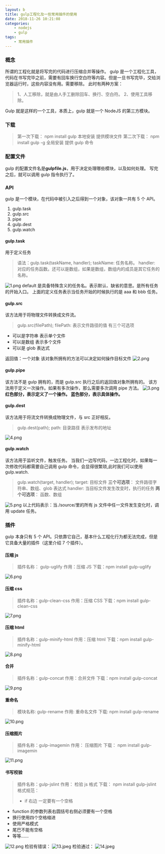 ```yaml
---
layout: b
title: gulp工程化及一些常用插件的使用
date: 2018-11-26 10:21:08
categories:
	- nodejs
	- gulp
tags:
	- 常用插件
---
```


### 概念

所谓的工程化就是将写完的代码进行压缩合并等操作。
gulp 是一个工程化工具，代码在书写完毕之前，需要有回车换行空白符等内容。但是一旦书写完毕，交给浏览器运行时，这些内容没有用。需要移除。
此时有两种方案：

<!-- more -->

> 1、人工移除，就是由人手工删除回车、换行、空白符。
> 2、使用工具移除。

Gulp 就是这样的一个工具，本质上，gulp 就是一个 NodeJS 的第三方模块。

### 下载

> 第一次下载： npm install gulp 本地安装 提供模块文件
> 第二次下载： npm install gulp -g 全局安装 提供 gulp 命令

### 配置文件

gulp 的配置文件名是**gulpfile.js**，用于决定处理哪些模块，以及如何处理。
写完之后，就可以调用 gulp 指令执行了。

### API

gulp 是一个模块，在代码中被引入之后得到一个对象，该对象一共有 5 个 API。

1. gulp.task
2. gulp.src
3. pipe
4. gulp.dest
5. gulp.watch

#### gulp.task

用于定义任务

> 语法：gulp.task(taskName, handler);
> taskName: 任务名称。
> handler: 对应的任务函数。还可以是数组，如果是数组，数组内的成员是其它任务的名称。

![1.png](https://myblog-1257961174.cos.ap-beijing.myqcloud.com/09-Engineering-of-gulp/1.png)
default 是具备特殊含义的任务名。表示默认、缺省的意思。是所有任务的开始入口。
上面的定义任务表示当任务开始的时候执行的是 aaa 和 bbb 任务。

#### gulp.src

该方法用于将物理文件转换成文件流。

> gulp.src(filePath);
> filePath: 表示文件路径的值 有三个可选项

-   可以是字符串 表示单个文件
-   可以是数组 表示多个文件
-   可以是 glob 表达式

返回值：一个对象 该对象所拥有的方法可以决定如何操作目标文件
![2.png](https://myblog-1257961174.cos.ap-beijing.myqcloud.com/09-Engineering-of-gulp/2.png)

#### gulp.pipe

该方法不是 gulp 拥有的，而是 gulp.src 执行之后的返回值对象所拥有的。
该方法用于定义一次操作。如果有多次操作，那么需要多次调用 pipe 方法。
![3.png](https://myblog-1257961174.cos.ap-beijing.myqcloud.com/09-Engineering-of-gulp/3.png)
**红色部分，表示定义了一个操作。
蓝色部分，表示具体操作。**

#### gulp.dest

该方法用于将流文件转换成物理文件，与 src 正好相反。

> gulp.dest(path);
> path: 目录路径 表示发布的地址

![4.png](https://myblog-1257961174.cos.ap-beijing.myqcloud.com/09-Engineering-of-gulp/4.png)

#### gulp.watch

该方法用于监听文件，触发任务。
当我们一边写代码，一边工程化时，如果每一次修改代码都需要自己调用 gulp 命令，会显得很繁琐,此时我们可以使用 gulp.watch.

> gulp.watch(target, handler);
> target: 目标文件
> **三个可选项**： 文件路径字符串、数组、glob 表达式
> handler: 当目标文件发生改变时，执行的任务
> **两个可选项**： 函数、数组

![5.png](https://myblog-1257961174.cos.ap-beijing.myqcloud.com/09-Engineering-of-gulp/5.png)
以上代码表示：当./source/里的所有 js 文件中任一文件发生变化时，调用 update 任务。

### 插件

gulp 本身只有 5 个 API。只依靠它自己，基本什么工程化行为都无法完成，但是它具备大量的插件（这里介绍 7 个插件）。

#### 压缩 js

> 插件名称： gulp-uglify
> 作用：压缩 JS
> 下载：npm install gulp-uglify

![6.png](https://myblog-1257961174.cos.ap-beijing.myqcloud.com/09-Engineering-of-gulp/6.png)

#### 压缩 css

> 插件名称：gulp-clean-css
> 作用：压缩 CSS
> 下载：npm install gulp-clean-css

![7.png](https://myblog-1257961174.cos.ap-beijing.myqcloud.com/09-Engineering-of-gulp/7.png)

#### 压缩 html

> 插件名称：gulp-minify-html
> 作用：压缩 html
> 下载：npm install gulp-minify-html

![8.png](https://myblog-1257961174.cos.ap-beijing.myqcloud.com/09-Engineering-of-gulp/8.png)

#### 合并

> 插件名称：gulp-concat
> 作用：合并文件
> 下载：npm install gulp-concat

![9.png](https://myblog-1257961174.cos.ap-beijing.myqcloud.com/09-Engineering-of-gulp/9.png)

#### 重命名

> 模块名称: gulp-rename
> 作用: 重命名文件
> 下载: npm install gulp-rename

![10.png](https://myblog-1257961174.cos.ap-beijing.myqcloud.com/09-Engineering-of-gulp/10.png)

#### 压缩图片

> 插件名称：gulp-imagemin
> 作用： 压缩图片
> 下载： npm install gulp-imagemin

![11.png](https://myblog-1257961174.cos.ap-beijing.myqcloud.com/09-Engineering-of-gulp/11.png)

#### 书写校验

> 插件名称：gulp-jslint
> 作用： 检验 js 格式
> 下载： npm install gulp-jslint
> 格式规范：
>
> -   if 右边 一定要有一个空格

-   function 的参数列表右圆括号右侧必须要有一个空格
-   换行使用四个空格缩进
-   使用严格模式
-   尾巴不能有空格
-   等等……

![12.png](https://myblog-1257961174.cos.ap-beijing.myqcloud.com/09-Engineering-of-gulp/12.png)
检验有错误：
![13.jpeg](https://myblog-1257961174.cos.ap-beijing.myqcloud.com/09-Engineering-of-gulp/13.jpeg)
检验通过：
![14.jpeg](https://myblog-1257961174.cos.ap-beijing.myqcloud.com/09-Engineering-of-gulp/14.jpeg)